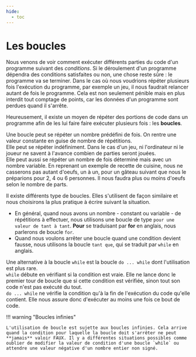 ```yaml
---
hide:
  - toc
---
```


# Les boucles
Nous venons de voir comment exécuter différents parties du code d'un programme suivant des _conditions_. Si le déroulement d'un programme dépendra des conditions satisfaites ou non, une chose reste sûre : le programme va se terminer. Dans le cas où nous voudrions répéter plusieurs fois l'exécution du programme, par exemple un jeu, il nous faudrait relancer autant de fois le programme. Cela est non seulement pénible mais en plus interdit tout comptage de points, car les données d'un programme sont perdues quand il s'arrête.

Heureusement, il existe un moyen de répéter des portions de code dans un programme afin de les lui faire faire exécuter plusieurs fois : les **boucles**.

Une boucle peut se répéter un nombre prédéfini de fois. On rentre une valeur constante en guise de nombre de répétitions.<br/>
Elle peut se répéter indéfiniment. Dans le cas d'un jeu, ni l'ordinateur ni le joueur ne savent à l'avance combien de parties seront jouées.<br/>
Elle peut aussi se répéter un nombre de fois déterminé mais avec un nombre variable. En reprenant un exemple de recette de cuisine, nous ne casserons pas autant d'oeufs, un à un, pour un gâteau suivant que nous le préparions pour 2, 4 ou 6 personnes. Il nous faudra plus ou moins d'oeufs selon le nombre de parts.

Il existe différents type de boucles. Elles s'utilisent de façon similaire et nous choisirons la plus pratique à écrire suivant la situation.

- En général, quand nous avons un nombre - constant ou variable - de répétitions à effectuer, nous utilisons une boucle de type `pour une valeur de tant à tant`. **Pour** se traduisant par **for** en anglais, nous parlerons de boucle `for`.
- Quand nous voulons arrêter une boucle quand une condition devient fausse, nous utilisons la boucle `tant que`, qui se traduit par `while` en anglais.

Une alternative à la boucle `while` est la boucle `do ... while` dont l'utilisation est plus rare.<br/>
`while` débute en vérifiant si la condition est vraie. Elle ne lance donc le premier tour de boucle que si cette condition est vérifiée, sinon tout son code n'est pas exécuté du tout.<br/>
`do ... while` ne vérifie la condition qu'à la fin de l'exécution du code qu'elle contient. Elle nous assure donc d'exécuter au moins une fois ce bout de code.

!!! warning "Boucles infinies"

    L'utilisation de boucle est sujette aux boucles infinies. Cela arrive quand la condition pour laquelle la boucle doit s'arrêter ne peut **jamais** valoir FAUX. Il y a différentes situations possibles comme oublier de modifier la valeur de condition d'une boucle `while` ou attendre une valeur négative d'un nombre entier non signé.
